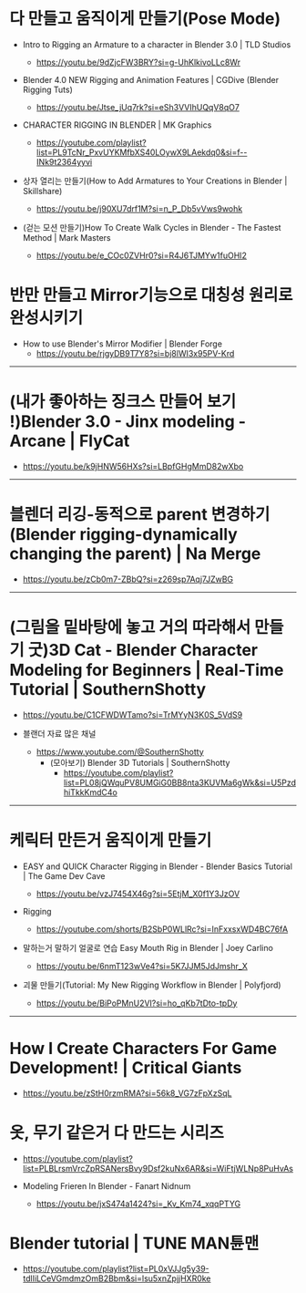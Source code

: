 # 다 만들고 움직이게 만들기(Pose Mode)
- Intro to Rigging an Armature to a character in Blender 3.0 | TLD Studios
  - https://youtu.be/9dZjcFW3BRY?si=g-UhKlkivoLLc8Wr

- Blender 4.0 NEW Rigging and Animation Features | CGDive (Blender Rigging Tuts)
  - https://youtu.be/Jtse_jUq7rk?si=eSh3VVIhUQqV8qO7


- CHARACTER RIGGING IN BLENDER | MK Graphics
  - https://youtube.com/playlist?list=PL9TcNr_PxvUYKMfbXS40LOywX9LAekdq0&si=f--INk9t2364yyvi

- 상자 열리는 만들기(How to Add Armatures to Your Creations in Blender | Skillshare)
  - https://youtu.be/j90XU7drf1M?si=n_P_Db5vVws9wohk

- (걷는 모션 만들기)How To Create Walk Cycles in Blender - The Fastest Method | Mark Masters
  - https://youtu.be/e_COc0ZVHr0?si=R4J6TJMYw1fuOHI2


# 반만 만들고 Mirror기능으로 대칭성 원리로 완성시키기
- How to use Blender's Mirror Modifier | Blender Forge
  - https://youtu.be/rjgyDB9T7Y8?si=bj8lWI3x95PV-Krd


<hr>

# (내가 좋아하는 징크스 만들어 보기 !)Blender 3.0 - Jinx modeling - Arcane | FlyCat
- https://youtu.be/k9jHNW56HXs?si=LBpfGHgMmD82wXbo

<hr>

# 블렌더 리깅-동적으로 parent 변경하기(Blender rigging-dynamically changing the parent) | Na Merge
- https://youtu.be/zCb0m7-ZBbQ?si=z269sp7Aqj7JZwBG

<hr>

# (그림을 밑바탕에 놓고 거의 따라해서 만들기 굿)3D Cat - Blender Character Modeling for Beginners | Real-Time Tutorial | SouthernShotty
- https://youtu.be/C1CFWDWTamo?si=TrMYyN3K0S_5VdS9

- 블랜더 자료 많은 채널
  - https://www.youtube.com/@SouthernShotty
    - (모아보기) Blender 3D Tutorials | SouthernShotty
      - https://youtube.com/playlist?list=PL08jQWquPV8UMGiG0BB8nta3KUVMa6gWk&si=U5PzdhiTkkKmdC4o

<hr>

# 케릭터 만든거 움직이게 만들기

- EASY and QUICK Character Rigging in Blender - Blender Basics Tutorial | The Game Dev Cave
  - https://youtu.be/vzJ7454X46g?si=5EtjM_X0f1Y3JzOV

- Rigging
  - https://youtube.com/shorts/B2SbP0WLlRc?si=InFxxsxWD4BC76fA

- 말하는거 말하기 얼굴로 연습 Easy Mouth Rig in Blender | Joey Carlino
  - https://youtu.be/6nmT123wVe4?si=5K7JJM5JdJmshr_X


- 괴물 만들기(Tutorial: My New Rigging Workflow in Blender | Polyfjord)
  - https://youtu.be/BiPoPMnU2VI?si=ho_qKb7tDto-tpDy


<hr>

# How I Create Characters For Game Development! | Critical Giants

- https://youtu.be/zStH0rzmRMA?si=56k8_VG7zFpXzSqL

# 옷, 무기 같은거 다 만드는 시리즈
- https://youtube.com/playlist?list=PLBLrsmVrcZpRSANersBvy9Dsf2kuNx6AR&si=WiFtjWLNp8PuHvAs

- Modeling Frieren In Blender - Fanart Nidnum
  - https://youtu.be/jxS474a1424?si=_Kv_Km74_xqqPTYG

# Blender tutorial | TUNE MAN튠맨
- https://youtube.com/playlist?list=PL0xVJJg5y39-tdlIiLCeVGmdmzOmB2Bbm&si=lsu5xnZpjjHXR0ke
